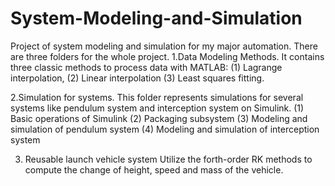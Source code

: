 # System-Modeling-and-Simulation
Project of system modeling and simulation for my major automation. 
There are three folders for the whole project.
1.Data Modeling Methods.
It contains three classic methods to process data with MATLAB:
(1) Lagrange interpolation, 
(2) Linear interpolation
(3) Least squares fitting.

2.Simulation for systems.
This folder represents simulations for several systems like pendulum system and interception system on Simulink. 
(1) Basic operations of Simulink
(2) Packaging subsystem
(3) Modeling and simulation of pendulum system
(4) Modeling and simulation of interception system

3. Reusable launch vehicle system
Utilize the forth-order RK methods to compute the change of height, speed and mass of the vehicle. 


